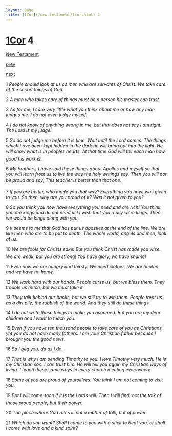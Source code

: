 ```yaml
---
layout: page
title: [1Cor](/new-testament/1cor.html) 4
---
```


# [1Cor](/new-testament/1cor.html) 4

[New Testament](/new-testament.html)


[prev](/new-testament/1cor/1cor-3.html)


[next](/new-testament/1cor/1cor-5.html)

1 _People should look at us as men who are servants of Christ. We take care of the secret things of God._

2 _A man who takes care of things must be a person his master can trust._

3 _As for me, I care very little what you think about me or how any man judges me. I do not even judge myself._

4 _I do not know of anything wrong in me, but that does not say I am right. The Lord is my judge._

5 _So do not judge me before it is time. Wait until the Lord comes. The things which have been kept hidden in the dark he will bring out into the light. He will show what is in peoples hearts. At that time God will tell each man how good his work is._

6 _My brothers, I have said these things about Apollos and myself so that you will learn from us to live the way the holy writings say. Then you will not be proud and say, This teacher is better than that one._

7 _If you are better, who made you that way? Everything you have was given to you. So then, why are you proud of it? Was it not given to you?_

8 _So you think you now have everything you need and are rich! You think you are kings and do not need us! I wish that you really were kings. Then we would be kings along with you._

9 _It seems to me that God has put us apostles at the end of the line. We are like men who are to be put to death. The whole world, angels and men, look at us._

10 _We are fools for Christs sake! But you think Christ has made you wise. We are weak,  but you are strong! You have glory, we have shame!_

11 _Even now we are hungry and thirsty. We need clothes. We are beaten and we have no home._

12 _We work hard with our hands. People curse us, but we bless them. They trouble us much, but we must take it._

13 _They talk behind our backs, but we still try to win them. People treat us as a dirt pile, the rubbish of the world. And they still do these things._

14 _I do not write these things to make you ashamed. But you are my dear children and I want to teach you._

15 _Even if you have ten thousand people to take care of you as Christians, yet you do not have many fathers. I am your Christian father because I brought you the good news._

16 _So I beg you, do as I do._

17 _That is why I am sending Timothy to you. I love Timothy very much. He is my Christian son. I can trust him. He will tell you again my Christian ways of living. I teach these same ways in every church meeting everywhere._

18 _Some of you are proud of yourselves. You think I am not coming to visit you._

19 _But I will come soon if it is the Lords will. Then I will find, not the talk of those proud people, but their power._

20 _The place where God rules is not a matter of talk, but of power._

21 _Which do you want? Shall I come to you with a stick to beat you, or shall I come with love and a kind spirit?_

